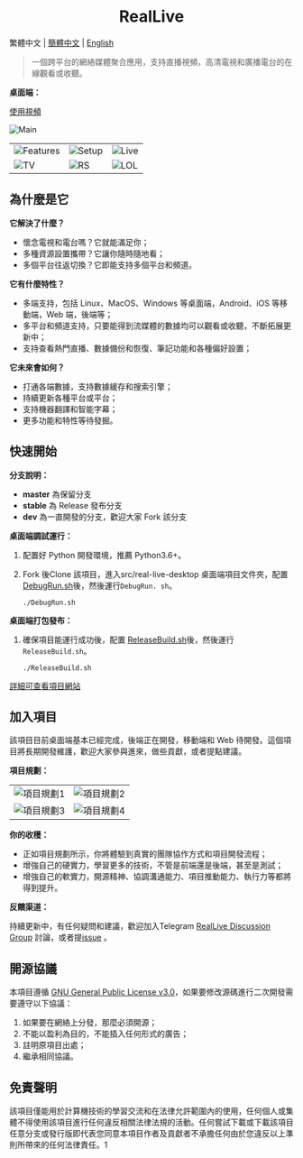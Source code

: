 <h1 align="center">RealLive</h1>

繁體中文  |  [簡體中文](README.md)  |  [English](README-en.md)

> 一個跨平台的網絡媒體聚合應用，支持直播視頻，高清電視和廣播電台的在線觀看或收聽。

**桌面端：**

[使用視頻](./assets/desktop/Use.mp4)

![Main](./assets/desktop/Main.png)

| | | |
| --- | --- | --- |
| ![Features](./assets/desktop/Features.gif) | ![Setup](./assets/desktop/Setup.gif) | ![Live](./assets/desktop/Live.gif) |
| ![TV](./assets/desktop/TV.gif) | ![RS](./assets/desktop/RS.gif) | ![LOL](./assets/desktop/LOL.gif) |

## 為什麼是它

**它解決了什麼？**

* 懷念電視和電台嗎？它就能滿足你；
* 多種資源設置攜帶？它讓你隨時隨地看；
* 多個平台往返切換？它即能支持多個平台和頻道。

**它有什麼特性？**

* 多端支持，包括 Linux、MacOS、Windows 等桌面端，Android、iOS 等移動端，Web 端，後端等；
* 多平台和頻道支持，只要能得到流媒體的數據均可以觀看或收聽，不斷拓展更新中；
* 支持查看熱門直播、數據備份和恢復、筆記功能和各種偏好設置；

**它未來會如何？**

* 打通各端數據，支持數據緩存和搜索引擎；
* 持續更新各種平台或平台；
* 支持機器翻譯和智能字幕；
* 更多功能和特性等待發掘。

## 快速開始

**分支說明：**

* **master** 為保留分支
* **stable** 為 Release 發布分支
* **dev** 為一直開發的分支，歡迎大家 Fork 該分支

**桌面端調試運行：**

1. 配置好 Python 開發環境，推薦 Python3.6+。

2. Fork 後Clone 該項目，進入src/real-live-desktop 桌面端項目文件夾，配置[DebugRun.sh](./src/real-live-desktop/DebugRun.sh)後，然後運行`DebugRun. sh`。

    ```shell
    ./DebugRun.sh
    ```

**桌面端打包發布：**

1. 確保項目能運行成功後，配置 [ReleaseBuild.sh](./src/real-live-desktop/ReleaseBuild.sh)後，然後運行 `ReleaseBuild.sh`。

    ```shell
    ./ReleaseBuild.sh
    ```

[詳細可查看項目網站](https://real-live.parzulpan.cn)

## 加入項目

該項目目前桌面端基本已經完成，後端正在開發，移動端和 Web 待開發。這個項目將長期開發維護，歡迎大家參與進來，做些貢獻，或者提點建議。

**項目規劃：**

| | |
| --- | --- |
| ![項目規劃1](./assets/desktop/项目规划1.png) | ![項目規劃2](./assets/desktop/项目规划2.png) |
| ![項目規劃3](./assets/desktop/项目规划3.png) | ![項目規劃4](./assets/desktop/项目规划4.png) |

**你的收穫：**

* 正如項目規劃所示，你將體驗到真實的團隊協作方式和項目開發流程；
* 增強自己的硬實力，學習更多的技術，不管是前端還是後端，甚至是測試；
* 增強自己的軟實力，開源精神、協調溝通能力、項目推動能力、執行力等都將得到提升。

**反饋渠道：**

持續更新中，有任何疑問和建議，歡迎加入Telegram [RealLive Discussion Group](t.me/GitHubRealLive) 討論，或者提[issue](https://github.com/parzulpan/real-live/issues) 。

## 開源協議

本項目遵循 [GNU General Public License v3.0](./LICENSE)，如果要修改源碼進行二次開發需要遵守以下協議：

1. 如果要在網絡上分發，那麼必須開源；
2. 不能以盈利為目的，不能插入任何形式的廣告；
3. 註明原項目出處；
4. 繼承相同協議。

## 免責聲明

該項目僅能用於計算機技術的學習交流和在法律允許範圍內的使用，任何個人或集體不得使用該項目進行任何違反相關法律法規的活動。任何嘗試下載或下載該項目任意分支或發行版即代表您同意本項目作者及貢獻者不承擔任何由於您違反以上準則所帶來的任何法律責任。1
